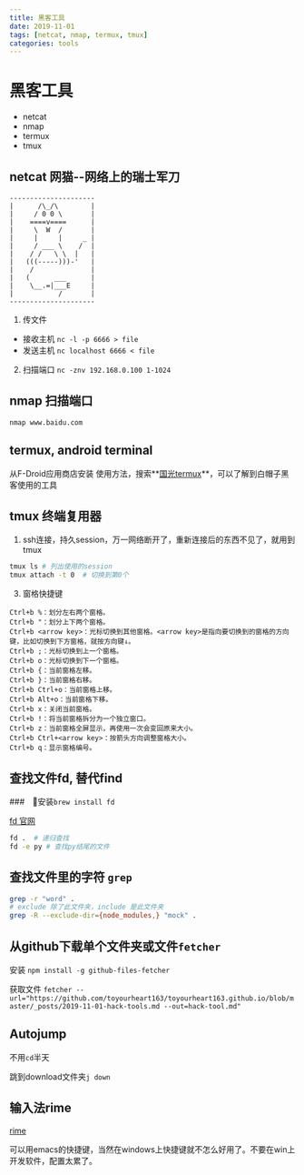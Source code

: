 ```yaml
---
title: 黑客工具
date: 2019-11-01
tags: [netcat, nmap, termux, tmux]
categories: tools
---
```


# 黑客工具

- netcat
- nmap
- termux
- tmux


## netcat 网猫--网络上的瑞士军刀

```
---------------------
|      /\_/\        |
|     / 0 0 \       |
|    ====v====      |
|     \  W  /       |
|     |     |     _ |
|     / ___ \    /  |
|    / /   \ \  |   |
|   (((-----)))-'   |
|    /              |
|   (      ___      |
|    \__.=|___E     |
|           /       |
---------------------
```

1. 传文件
- 接收主机 `nc -l -p 6666 > file`
- 发送主机 `nc localhost 6666 < file`

2. 扫描端口 `nc -znv 192.168.0.100 1-1024`

## nmap 扫描端口

`nmap www.baidu.com`

## termux, android terminal

从F-Droid应用商店安装
使用方法，搜索**[国光termux](https://www.sqlsec.com/2018/05/termux.html)**，可以了解到白帽子黑客使用的工具

## tmux 终端复用器

1. ssh连接，持久session，万一网络断开了，重新连接后的东西不见了，就用到tmux
```zsh
tmux ls # 列出使用的session
tmux attach -t 0  # 切换到第0个
```

3. 窗格快捷键

```
Ctrl+b %：划分左右两个窗格。
Ctrl+b "：划分上下两个窗格。
Ctrl+b <arrow key>：光标切换到其他窗格。<arrow key>是指向要切换到的窗格的方向键，比如切换到下方窗格，就按方向键↓。
Ctrl+b ;：光标切换到上一个窗格。
Ctrl+b o：光标切换到下一个窗格。
Ctrl+b {：当前窗格左移。
Ctrl+b }：当前窗格右移。
Ctrl+b Ctrl+o：当前窗格上移。
Ctrl+b Alt+o：当前窗格下移。
Ctrl+b x：关闭当前窗格。
Ctrl+b !：将当前窗格拆分为一个独立窗口。
Ctrl+b z：当前窗格全屏显示，再使用一次会变回原来大小。
Ctrl+b Ctrl+<arrow key>：按箭头方向调整窗格大小。
Ctrl+b q：显示窗格编号。
```

## 查找文件fd, 替代find

###　安装`brew install fd`

[fd 官网](https://github.com/sharkdp/fd)
```zsh
fd .  # 递归查找
fd -e py # 查找py结尾的文件
```


## 查找文件里的字符 `grep`

```zsh
grep -r "word" .
# exclude 除了此文件夹，include 是此文件夹
grep -R --exclude-dir={node_modules,} "mock" .
```

## 从github下载单个文件夹或文件`fetcher`

安装 `npm install -g github-files-fetcher`

获取文件 `fetcher --url="https://github.com/toyourheart163/toyourheart163.github.io/blob/master/_posts/2019-11-01-hack-tools.md --out=hack-tool.md"`

## Autojump

不用`cd`半天

跳到download文件夹`j down`

## 输入法rime

[rime](https://rime.im)

可以用emacs的快捷键，当然在windows上快捷键就不怎么好用了。不要在win上开发软件，配置太累了。